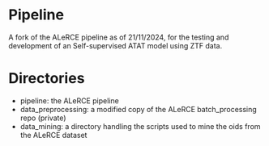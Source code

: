 # Pipeline
A fork of the ALeRCE pipeline as of 21/11/2024, for the testing and development of an Self-supervised ATAT model using ZTF data.

# Directories
- pipeline: the ALeRCE pipeline
- data_preprocessing: a modified copy of the ALeRCE batch_processing repo (private)
- data_mining: a directory handling the scripts used to mine the oids from the ALeRCE dataset
